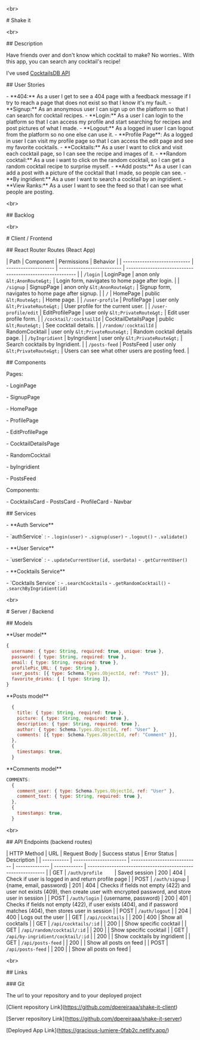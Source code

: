 &lt;br&gt;

\# Shake it

&lt;br&gt;

\## Description

Have friends over and don't know which cocktail to make? No worries.. With this app, you can search any cocktail's recipe!

I've used [CocktailsDB API](https://www.thecocktaildb.com/api.php)

\## User Stories

\-  \*\*404:\*\* As a user I get to see a 404 page with a feedback message if I try to reach a page that does not exist so that I know it's my fault.
\-  \*\*Signup:\*\* As an anonymous user I can sign up on the platform so that I can search for cocktail recipes.
\-  \*\*Login:\*\* As a user I can login to the platform so that I can access my profile and start searching for recipes and post pictures of what I made.
\-  \*\*Logout:\*\* As a logged in user I can logout from the platform so no one else can use it.
\-  \*\*Profile Page\*\*: As a logged in user I can visit my profile page so that I can access the edit page and see my favorite cocktails.
\-  \*\*Cocktails:\*\* As a user I want to click and visit each cocktail page, so I can see the recipe and images of it.
\-  \*\*Random cocktail:\*\* As a use i want to click on the random cocktail, so I can get a random cocktail recipe to surprise myself.
\-  \*\*Add posts:\*\* As a user I can add a post with a picture of the cocktail that I made, so people can see.
\-  \*\*By ingridient:\*\* As a user I want to search a cocktail by an ingridient.
\-  \*\*View Ranks:\*\* As a user I want to see the feed so that I can see what people are posting.

&lt;br&gt;

\## Backlog

&lt;br&gt;


\# Client / Frontend

\## React Router Routes (React App)

| Path                         | Component            | Permissions                | Behavior                                                  |
| \-\-\-\-\-\-\-\-\-\-\-\-\-\-\-\-\-\-\-\-\-\-\-\-\-\-\-\- | \-\-\-\-\-\-\-\-\-\-\-\-\-\-\-\-\-\-\-\- | \-\-\-\-\-\-\-\-\-\-\-\-\-\-\-\-\-\-\-\-\-\-\-\-\-\- | \-\-\-\-\-\-\-\-\-\-\-\-\-\-\-\-\-\-\-\-\-\-\-\-\-\-\-\-\-\-\-\-\-\-\-\-\-\-\-\-\-\-\-\-\-\-\-\-\-\-\-\-\-\-\-\-\- |
| `/login`                     | LoginPage            | anon only `&lt;AnonRoute&gt;`    | Login form, navigates to home page after login.           |
| `/signup`                    | SignupPage           | anon only  `&lt;AnonRoute&gt;`   | Signup form, navigates to home page after signup.         |
| `/`                          | HomePage             | public `&lt;Route&gt;`           | Home page.                                                |
| `/user-profile`              | ProfilePage          | user only `&lt;PrivateRoute&gt;` | User profile for the current user.             |
| `/user-profile/edit`         | EditProfilePage      | user only `&lt;PrivateRoute&gt;` | Edit user profile form.                                   |
| `/cocktail/:cocktailId`           | CocktailDetailsPage | public `&lt;Route&gt;` | See cocktail details.                               |
| `/random/:cocktailId`               | RandomCocktail   | user only `&lt;PrivateRoute&gt;` | Random cocktail details page.                                         |
| `/byIngridient` | byIngridient | user only `&lt;PrivateRoute&gt;` | Search cocktails by Ingridient. |
| `/posts-feed`    | PostsFeed    | user only `&lt;PrivateRoute&gt;` | Users can see what other users are posting feed.                                    |



\## Components

Pages:

\- LoginPage

\- SignupPage

\- HomePage

\- ProfilePage

\- EditProfilePage

\- CocktailDetailsPage

\- RandomCocktail

\- byIngridient

\- PostsFeed
  

Components:

\- CocktailsCard
\- PostsCard
\- ProfileCard
\- Navbar






\## Services

\- \*\*Auth Service\*\*

  \- \`authService\` :
    \- `.login(user)`
    \- `.signup(user)`
    \- `.logout()`
    \- `.validate()`

\- \*\*User Service\*\*

  \- \`userService\` :
    \- `.updateCurrentUser(id, userData)`
    \- `.getCurrentUser()`

\- \*\*Cocktails Service\*\*

  \- \`Cocktails Service\` :
    \- `.searchCocktails`
    \- `.getRandomCocktail()`
    \- `.searchByIngridient(id)`

  



&lt;br&gt;


\# Server / Backend


\## Models

\*\*User model\*\*

```javascript
{
  username: { type: String, required: true, unique: true },
  password: { type: String, required: true },
  email: { type: String, required: true },
  profilePic_URL: { type: String },
  user_posts: [{ type: Schema.Types.ObjectId, ref: "Post" }],
  favorite_drinks: { [ type: String ]},
}
```



\*\*Posts model\*\*

```javascript
  {
    title: { type: String, required: true },
    picture: { type: String, required: true },
    description: { type: String, required: true },
    author: { type: Schema.Types.ObjectId, ref: "User" },
    comments: [{ type: Schema.Types.ObjectId, ref: "Comment" }],
  },
  {
    timestamps: true,
  }

```



\*\*Comments model\*\*

```javascript
COMMENTS: 
  {
    comment_user: { type: Schema.Types.ObjectId, ref: "User" },
    comment_text: { type: String, required: true },
  },
  {
    timestamps: true,
  }
```




&lt;br&gt;


\## API Endpoints (backend routes)

| HTTP Method | URL                    | Request Body                 | Success status | Error Status | Description                                                  |
| \-\-\-\-\-\-\-\-\-\-\- | \-\-\-\-\-\-\-\-\-\-\-\-\-\-\-\-\-\-\-\-\-\- | \-\-\-\-\-\-\-\-\-\-\-\-\-\-\-\-\-\-\-\-\-\-\-\-\-\-\-\- | \-\-\-\-\-\-\-\-\-\-\-\-\-\- | \-\-\-\-\-\-\-\-\-\-\-\- | \-\-\-\-\-\-\-\-\-\-\-\-\-\-\-\-\-\-\-\-\-\-\-\-\-\-\-\-\-\-\-\-\-\-\-\-\-\-\-\-\-\-\-\-\-\-\-\-\-\-\-\-\-\-\-\-\-\-\-\- |
| GET         | `/auth/profile    `    | Saved session                | 200            | 404          | Check if user is logged in and return profile page           |
| POST        | `/auth/signup`         | {name, email, password}      | 201            | 404          | Checks if fields not empty (422) and user not exists (409), then create user with encrypted password, and store user in session |
| POST        | `/auth/login`          | {username, password}         | 200            | 401          | Checks if fields not empty (422), if user exists (404), and if password matches (404), then stores user in session |
| POST        | `/auth/logout`         |                              | 204            | 400          | Logs out the user                                            |
| GET         | `/api/cocktails`     |                              |    200         | 400          | Show all cocktails                                         |
| GET         | `/api/cocktails/:id` |                              |   200         |              | Show specific cocktail                                     |
| GET         | `/api/random/cocktail/:id` |                              |   200         |              | Show specific cocktail                                     |
| GET         | `/api/by-ingridient/cocktail/:id` |                              |   200         |              | Show cocktails by ingridient                                     |
| GET         | `/api/posts-feed` |                              |   200         |              | Show all posts on feed                                     |
| POST         | `/api/posts-feed` |                              |   200         |              | Show all posts on feed                                     |


&lt;br&gt;


\## Links

\### Git

The url to your repository and to your deployed project

\[Client repository Link\](https://github.com/dpereiraaa/shake-it-client)

\[Server repository Link\](https://github.com/dpereiraaa/shake-it-server)

\[Deployed App Link\](https://gracious-lumiere-0fab2c.netlify.app/)

